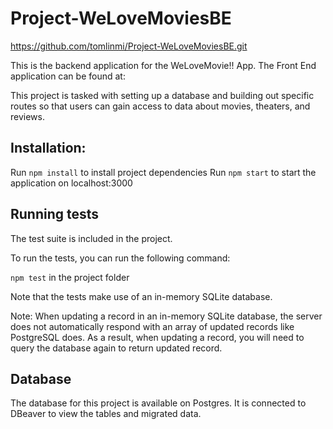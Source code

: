 # Project-WeLoveMoviesBE

https://github.com/tomlinmi/Project-WeLoveMoviesBE.git

This is the backend application for the WeLoveMovie!! App.  The Front End application can be found at: 

This project is tasked with setting up a database and building out specific routes so that users can gain access to data about movies, theaters, and reviews.


## Installation:
Run `npm install` to install project dependencies
Run `npm start` to start the application on localhost:3000


## Running tests
The test suite is included in the project.  

To run the tests, you can run the following command:

`npm test` in the project folder

Note that the tests make use of an in-memory SQLite database.

Note: When updating a record in an in-memory SQLite database, the server does not automatically respond with an array of updated records like PostgreSQL does. As a result, when updating a record, you will need to query the database again to return updated record.

## Database
The database for this project is available on Postgres.  It is connected to DBeaver to view the tables and migrated data.
